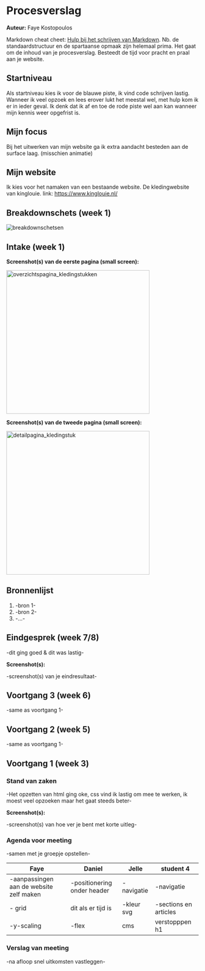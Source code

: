 # Procesverslag
**Auteur:** Faye Kostopoulos

Markdown cheat cheet: [Hulp bij het schrijven van Markdown](https://github.com/adam-p/markdown-here/wiki/Markdown-Cheatsheet). Nb. de standaardstructuur en de spartaanse opmaak zijn helemaal prima. Het gaat om de inhoud van je procesverslag. Besteedt de tijd voor pracht en praal aan je website.

## Startniveau
Als startniveau kies ik voor de blauwe piste, ik vind code schrijven lastig. Wanneer ik veel opzoek en lees erover lukt het meestal wel, met hulp kom ik er in ieder geval. Ik denk dat ik af en toe de rode piste wel aan kan wanneer mijn kennis weer opgefrist is.

## Mijn focus
Bij het uitwerken van mijn website ga ik extra aandacht besteden aan de surface laag. (misschien animatie)

## Mijn website
Ik kies voor het namaken van een bestaande website. De kledingwebsite van kinglouie.
link: https://www.kinglouie.nl/


## Breakdownschets (week 1)

<img src="images/breakdownschets_frontend.png" alt="breakdownschetsen">


## Intake (week 1)

**Screenshot(s) van de eerste pagina (small screen):**

<img src="images/kinglouie_pag1.png" width="375px" alt="overzichtspagina_kledingstukken">

**Screenshot(s) van de tweede pagina (small screen):**


<img src="images/kinglouie_pag1.png" width="375px" alt="detailpagina_kledingstuk">

## Bronnenlijst
1. -bron 1-
2. -bron 2-
3. -...-



## Eindgesprek (week 7/8)

-dit ging goed & dit was lastig-

**Screenshot(s):**

-screenshot(s) van je eindresultaat-



## Voortgang 3 (week 6)

-same as voortgang 1-



## Voortgang 2 (week 5)

-same as voortgang 1-



## Voortgang 1 (week 3)

### Stand van zaken

-Het opzetten van html ging oke, css vind ik lastig om mee te werken, ik moest veel opzoeken maar het gaat steeds beter-

**Screenshot(s):**

-screenshot(s) van hoe ver je bent met korte uitleg-

### Agenda voor meeting

-samen met je groepje opstellen-

| Faye      | Daniel          | Jelle    | student 4        |
| ---            | ---                | ---          | ---              |
| -aanpassingen aan de website zelf maken  |-positionering onder header   | -navigatie   | -navigatie   |
| - grid | dit als er tijd is | -kleur svg |-sections en articles | sections
| -y-scaling            | -flex               | cms          | verstopppen h1              |

### Verslag van meeting

-na afloop snel uitkomsten vastleggen-



